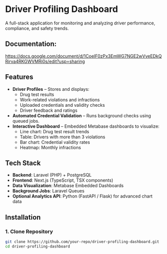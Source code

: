 # Driver Profiling Dashboard

A full-stack application for monitoring and analyzing driver performance, compliance, and safety trends.

## Documentation: 
https://docs.google.com/document/d/1CoelF0zPx3EmWG7NGE2wVveEDkQRirva4RKGWVMRi0s/edit?usp=sharing

## Features

- **Driver Profiles** – Stores and displays:
  - Drug test results
  - Work-related violations and infractions
  - Uploaded credentials and validity checks
  - Driver feedback and ratings
- **Automated Credential Validation** – Runs background checks using queued jobs.
- **Interactive Dashboard** – Embedded Metabase dashboards to visualize:
  - Line chart: Drug test result trends
  - Table: Drivers with more than 3 violations
  - Bar chart: Credential validity rates
  - Heatmap: Monthly infractions

## Tech Stack

- **Backend**: Laravel (PHP) + PostgreSQL
- **Frontend**: Next.js (TypeScript, TSX components)
- **Data Visualization**: Metabase Embedded Dashboards
- **Background Jobs**: Laravel Queues
- **Optional Analytics API**: Python (FastAPI / Flask) for advanced chart data

## Installation

### 1. Clone Repository
```bash
git clone https://github.com/your-repo/driver-profiling-dashboard.git
cd driver-profiling-dashboard
